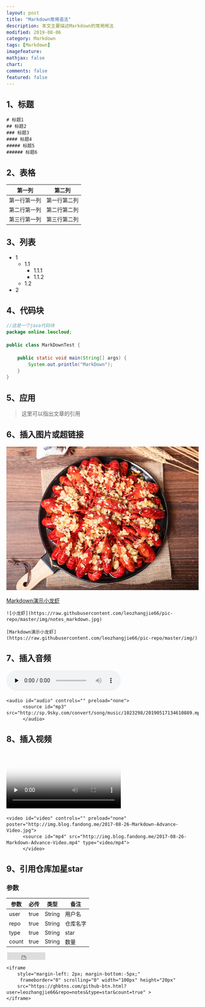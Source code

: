 ```yaml
---
layout: post
title: "Markdown常用语法"
description: 本文主要描述Markdown的常用用法
modified: 2019-08-06
category: Markdown
tags: [Markdown]
imagefeature:
mathjax: false
chart:
comments: false
featured: false
---
```


## 1、标题

```
# 标题1
## 标题2
### 标题3
#### 标题4
##### 标题5
###### 标题6
```

## 2、表格

|   第一列    |   第二列    |
| :---------: | :---------: |
| 第一行第一列 | 第一行第二列 |
| 第二行第一列 | 第二行第二列 |
| 第三行第一列 | 第三行第二列 |

## 3、列表

- 1
  - 1.1
    - 1.1.1
    - 1.1.2
  - 1.2
- 2

## 4、代码块

```java
//这是一个java代码块
package online.leocloud;

public class MarkDownTest {

    public static void main(String[] args) {
        System.out.println("MarkDown");
    }
}
```

## 5、应用

> 这里可以指出文章的引用

## 6、插入图片或超链接

![小龙虾](https://raw.githubusercontent.com/leozhangjie66/pic-repo/master/img/notes_markdown.jpg)

[Markdown演示小龙虾](https://raw.githubusercontent.com/leozhangjie66/pic-repo/master/img/)


```
![小龙虾](https://raw.githubusercontent.com/leozhangjie66/pic-repo/master/img/notes_markdown.jpg)

[Markdown演示小龙虾](https://raw.githubusercontent.com/leozhangjie66/pic-repo/master/img/)
```

## 7、插入音频

<div style="margin: auto;max-width: 56.25rem;">
<audio id="audio" controls="" preload="none">
      <source id="mp3" src="http://sp.9sky.com/convert/song/music/1023298/20190517134610889.mp3">
      </audio>
</div>

```
<audio id="audio" controls="" preload="none">
      <source id="mp3" src="http://sp.9sky.com/convert/song/music/1023298/20190517134610889.mp3">
      </audio>
```

## 8、插入视频

<div style="margin: auto;max-width: 56.25rem;">
<video id="video" controls="" preload="none" poster="http://img.blog.fandong.me/2017-08-26-Markdown-Advance-Video.jpg">
      <source id="mp4" src="http://img.blog.fandong.me/2017-08-26-Markdown-Advance-Video.mp4" type="video/mp4">
      </video>
</div>

```
<video id="video" controls="" preload="none" poster="http://img.blog.fandong.me/2017-08-26-Markdown-Advance-Video.jpg">
      <source id="mp4" src="http://img.blog.fandong.me/2017-08-26-Markdown-Advance-Video.mp4" type="video/mp4">
      </video>
```

## 9、引用仓库加星star

### 参数

参数 | 必传 | 类型 | 备注 
------- | ------- | ------- | -------
user | true | String | 用户名
repo | true | String | 仓库名字
type | true | String | star
count | true | String | 数量

<div style="margin: auto;max-width: 56.25rem;">
	<iframe
		style="margin-left: 2px; margin-bottom:-5px;"
		 frameborder="0" scrolling="0" width="100px" height="20px"
		src="https://ghbtns.com/github-btn.html?user=leozhangjie66&repo=notes&type=star&count=true" >
	</iframe>
</div>

```
<iframe
    style="margin-left: 2px; margin-bottom:-5px;"
     frameborder="0" scrolling="0" width="100px" height="20px"
    src="https://ghbtns.com/github-btn.html?user=leozhangjie66&repo=notes&type=star&count=true" >
</iframe>
```

